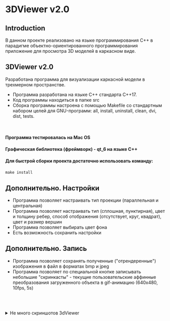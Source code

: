 # 3DViewer v2.0

## Introduction

В данном проекте реализовано на языке программирования С++ в парадигме объектно-ориентированного программирования приложение для просмотра 3D моделей в каркасном виде.


## 3DViewer v2.0

Разработана программа для визуализации каркасной модели в трехмерном пространстве.

- Программа разработана на языке C++ стандарта C++17. 
- Код программы находиться в папке src 
- Сборка программы настроена с помощью Makefile со стандартным набором целей для GNU-программ: all, install, uninstall, clean, dvi, dist, tests.
<br/>

#### Программа тестировалась на Mac OS
#### Графическая библиотека (фреймворк) - qt_6 на языке С++
#### Для быстрой сборки проекта достаточно использовать команду:
`make install`

## Дополнительно. Настройки

- Программа позволяет настраивать тип проекции (параллельная и центральная)
- Программа позволяет настраивать тип (сплошная, пунктирная), цвет и толщину ребер, способ отображения (отсутствует, круг, квадрат), цвет и размер вершин
- Программа позволяет выбирать цвет фона
- Есть возможность сохранить настройки

## Дополнительно. Запись
 
- Программа позволяет сохранять полученные ("отрендеренные") изображения в файл в форматах bmp и jpeg
- Программа позволяет по специальной кнопке записывать небольшие "скринкасты" - текущие пользовательские аффинные преобразования загруженного объекта в gif-анимацию (640x480, 10fps, 5s)

<br/><br/>

<details>
    <summary>Не много скриншотов 3dViewer</summary>
<br/>

- ![](./ScreenShot_3dViewer/screen_1.jpg)
<br/><br/><br/>

- ![](./ScreenShot_3dViewer/screen_2.jpg)
<br/><br/><br/>

- ![](./ScreenShot_3dViewer/screen_3.jpg)
<br/><br/><br/>

- ![](./ScreenShot_3dViewer/screen_4.jpg)
</details>
